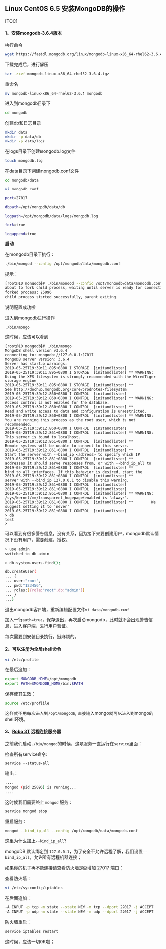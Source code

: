 ## Linux CentOS 6.5 安装MongoDB的操作

[TOC]

#### **1、安装mongodb-3.6.4版本**

执行命令

```bash
wget https://fastdl.mongodb.org/linux/mongodb-linux-x86_64-rhel62-3.6.4.tgz
```

下载完成后，进行解压

```bash
tar -zxvf mongodb-linux-x86_64-rhel62-3.6.4.tgz
```

重命名

```bash
mv mongodb-linux-x86_64-rhel62-3.6.4 mongodb
```

进入到mongodb目录下

```bash
cd mongodb
```

创建db和日志目录

```bash
mkdir data
mkdir -p data/db
mkdir -p data/logs
```

在logs目录下创建mongodb.log文件

```bash
touch mongodb.log
```

在data目录下创建mongodb.conf文件

```bash
cd mongodb/data
```

```bash
vi mongodb.conf
```

```bash
port=27017

dbpath=/opt/mongodb/data/db

logpath=/opt/mongodb/data/logs/mongodb.log

fork=true

logappend=true

```

**启动**

在mongodb目录下执行：

```bash
./bin/mongod --config /opt/mongodb/data/mongodb.conf
```

提示：

```bash
[root@10 mongodb]# ./bin/mongod --config /opt/mongodb/data/mongodb.conf
about to fork child process, waiting until server is ready for connections.
forked process: 25096
child process started successfully, parent exiting
```

说明配置成功啦

进入到mongodb进行操作

```bash
./bin/mongo
```

这时候，应该可以看到

```
[root@10 mongodb]# ./bin/mongo
MongoDB shell version v3.6.4
connecting to: mongodb://127.0.0.1:27017
MongoDB server version: 3.6.4
Server has startup warnings: 
2019-05-25T19:39:11.895+0800 I STORAGE  [initandlisten] 
2019-05-25T19:39:11.895+0800 I STORAGE  [initandlisten] ** WARNING: Using the XFS filesystem is strongly recommended with the WiredTiger storage engine
2019-05-25T19:39:11.895+0800 I STORAGE  [initandlisten] **          See http://dochub.mongodb.org/core/prodnotes-filesystem
2019-05-25T19:39:12.860+0800 I CONTROL  [initandlisten] 
2019-05-25T19:39:12.860+0800 I CONTROL  [initandlisten] ** WARNING: Access control is not enabled for the database.
2019-05-25T19:39:12.860+0800 I CONTROL  [initandlisten] **          Read and write access to data and configuration is unrestricted.
2019-05-25T19:39:12.860+0800 I CONTROL  [initandlisten] ** WARNING: You are running this process as the root user, which is not recommended.
2019-05-25T19:39:12.860+0800 I CONTROL  [initandlisten] 
2019-05-25T19:39:12.861+0800 I CONTROL  [initandlisten] ** WARNING: This server is bound to localhost.
2019-05-25T19:39:12.861+0800 I CONTROL  [initandlisten] **          Remote systems will be unable to connect to this server. 
2019-05-25T19:39:12.861+0800 I CONTROL  [initandlisten] **          Start the server with --bind_ip <address> to specify which IP 
2019-05-25T19:39:12.861+0800 I CONTROL  [initandlisten] **          addresses it should serve responses from, or with --bind_ip_all to
2019-05-25T19:39:12.861+0800 I CONTROL  [initandlisten] **          bind to all interfaces. If this behavior is desired, start the
2019-05-25T19:39:12.861+0800 I CONTROL  [initandlisten] **          server with --bind_ip 127.0.0.1 to disable this warning.
2019-05-25T19:39:12.861+0800 I CONTROL  [initandlisten] 
2019-05-25T19:39:12.861+0800 I CONTROL  [initandlisten] 
2019-05-25T19:39:12.861+0800 I CONTROL  [initandlisten] ** WARNING: /sys/kernel/mm/transparent_hugepage/enabled is 'always'.
2019-05-25T19:39:12.861+0800 I CONTROL  [initandlisten] **        We suggest setting it to 'never'
2019-05-25T19:39:12.861+0800 I CONTROL  [initandlisten] 
> db
test
> 
```

可以看到有很多警告信息，没有关系，因为接下来要创建用户，mongodb默认情况下没有用户，需要创建，授权。

```bash
> use admin
switched to db admin
```

```bash
> db.system.users.find();
```

```bash
db.createUser(
... {
... user:"root",
... pwd:"123456",
... roles:[{role:"root",db:"admin"}]
... }
...)
```

退出mongodb客户端，重新编辑配置文件`vi data/mongodb.conf`

加入一行`auth=true`，保存退出，再次启动mongodb，此时就不会出现警告信息，进入客户端，进行用户验证。

每次需要到安装目录执行，挺麻烦的。

#### **2、可以注册为全局shell命令**

```bash
vi /etc/profile
```

在最后追加：

```bash
export MONGODB_HOME=/opt/mongodb
export PATH=$MONGODB_HOME/bin:$PATH
```

保存使其生效：

```bash
source /etc/profiile
```

这样就不用每次进入到`/opt/mongodb`, 直接输入mongo就可以进入到mongo的shell环境。

#### **3、[Robo 3T](https://robomongo.org/) 远程连接服务器**

之前我们启动`./bin/mongod`的时候，这项服务一直运行在`service`里面：

检查所有service命令:

```
service --status-all
```

输出：

```bash
....
mongod (pid 25096) is running...
....
```

这时候我们需要终止 `mongod` 服务：

```bash
service mongod stop
```

重启服务：

```bash
mongod --bind_ip_all --config /opt/mongodb/data/mongodb.conf
```

这里为什么加上`--bind_ip_all`?

mongoDB 默认绑定到 `127.0.0.1`，为了安全不允许远程了解，我们设置`--bind_ip_all`，允许所有远程机器连接；

如果你的机子再不能连接请查看防火墙是否增加 27017 端口：

查看防火墙：

```bash
vi /etc/sysconfig/iptables
```

在后面追加：

```bash
-A INPUT -p tcp -m state --state NEW -m tcp --dport 27017 -j ACCEPT
-A INPUT -p udp -m state --state NEW -m udp --dport 27017 -j ACCEPT
```

防火墙重启：

```bash
service iptables restart
```

这时候，应该一切OK啦；

